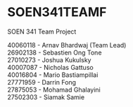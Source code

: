 # SOEN341TEAMF
SOEN 341 Team Project

40060118 - Arnav Bhardwaj (Team Lead)  
26902138 - Sebastien Ong Tone  
27010273 - Joshua Kukulsky  
40007087 - Nicholas Gattuso  
40016804 - Mario Bastiampillai  
27771959 - Darrin Fong  
27875053 - Mohamad Ghalayini  
27502303 - Siamak Samie
